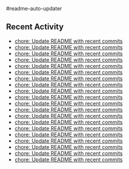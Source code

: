 #readme-auto-updater

## Recent Activity
<!-- LATEST_COMMITS:START -->
- [chore: Update README with recent commits](https://github.com/NEO1717/readme-auto-updater/commit/6366f666ec87d204124089cba7f949b789490e89)
- [chore: Update README with recent commits](https://github.com/NEO1717/readme-auto-updater/commit/425fe2793f983e445f7a6a10c3287ecac18eed52)
- [chore: Update README with recent commits](https://github.com/NEO1717/readme-auto-updater/commit/6201b356e4e11494414e27f6afc9b9e8be802ca4)
- [chore: Update README with recent commits](https://github.com/NEO1717/readme-auto-updater/commit/c7dff6dcbf7acc7b9d0ad297274a259f6c53ac57)
- [chore: Update README with recent commits](https://github.com/NEO1717/readme-auto-updater/commit/2634e7d1dd40218c3d36da17bfc1d9656497199e)
- [chore: Update README with recent commits](https://github.com/NEO1717/readme-auto-updater/commit/8c383c7ab05da7e06ef1d64c496ec3a870aa2163)
- [chore: Update README with recent commits](https://github.com/NEO1717/readme-auto-updater/commit/f9be871690f9fdf3d0746b780d97779acda512d8)
- [chore: Update README with recent commits](https://github.com/NEO1717/readme-auto-updater/commit/d1fafbb6759661388f1ad0cf0e361e2b58256912)
- [chore: Update README with recent commits](https://github.com/NEO1717/readme-auto-updater/commit/ba1c8ef3666eb4b68976a98d961feb4770e11987)
- [chore: Update README with recent commits](https://github.com/NEO1717/readme-auto-updater/commit/aa0dcf850b09bfdfc235380fc04a2267f87c8d84)
- [chore: Update README with recent commits](https://github.com/NEO1717/readme-auto-updater/commit/9fc5f0649c068e61b853478c30ade1a3bedc6690)
- [chore: Update README with recent commits](https://github.com/NEO1717/readme-auto-updater/commit/8c9b4d1b5a9bf01889d32242101dc2cb558f2a52)
- [chore: Update README with recent commits](https://github.com/NEO1717/readme-auto-updater/commit/d4bb3d2949f94da99f59c86c4161fc3569bfa1d1)
- [chore: Update README with recent commits](https://github.com/NEO1717/readme-auto-updater/commit/edbb9747b89c0cf91b7b472a64504b3d9253035a)
- [chore: Update README with recent commits](https://github.com/NEO1717/readme-auto-updater/commit/344ccdaf70ec23bbd65120f94b34f26f2f6d867e)
- [chore: Update README with recent commits](https://github.com/NEO1717/readme-auto-updater/commit/db43951e7724d66ab63d2f484746facbe81e510b)
- [chore: Update README with recent commits](https://github.com/NEO1717/readme-auto-updater/commit/c84c5b5a389a13cb2a30926f43561b805ba1e09a)
- [chore: Update README with recent commits](https://github.com/NEO1717/readme-auto-updater/commit/f432c277409d16276d5b19080d403ac6b53a5220)
- [chore: Update README with recent commits](https://github.com/NEO1717/readme-auto-updater/commit/955a0919c8b9ad55ff5d37eb6fdbabcafb8bd743)
- [chore: Update README with recent commits](https://github.com/NEO1717/readme-auto-updater/commit/085afbd529af72ab868aeb97d38579d1a9a1f7e2)
<!-- LATEST_COMMITS:END -->

